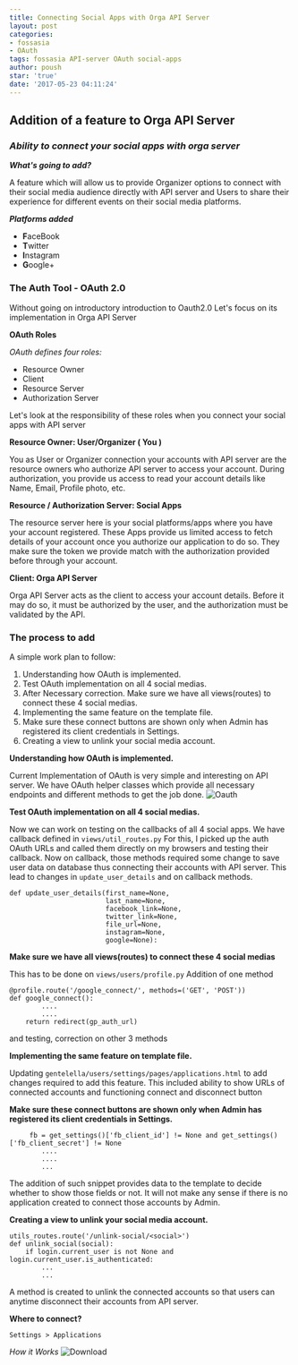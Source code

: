 ```yaml
---
title: Connecting Social Apps with Orga API Server
layout: post
categories:
- fossasia
- OAuth
tags: fossasia API-server OAuth social-apps
author: poush
star: 'true'
date: '2017-05-23 04:11:24'
---
```


## Addition of a feature to Orga API Server
### *Ability to connect your social apps with orga server*


__*What's going to add?*__

A feature which will allow us to provide Organizer options to connect with their social media audience directly with API server and Users to share their experience for different events on their social media platforms.

__*Platforms added*__
* **F**aceBook
* **T**witter
* **I**nstagram
* **G**oogle+

### The Auth Tool - OAuth 2.0
Without going on introductory introduction to Oauth2.0 Let's focus on its implementation in Orga API Server

__OAuth Roles__

*OAuth defines four roles:*

* Resource Owner
* Client
* Resource Server
* Authorization Server

Let's look at the responsibility of these roles when you connect your social apps with API server

__Resource Owner: User/Organizer ( You )__

You as User or Organizer connection your accounts with API server are the resource owners who authorize API server to access your account. During authorization, you provide us access to read your account details like Name, Email, Profile photo, etc.

__Resource / Authorization Server: Social Apps__

The resource server here is your social platforms/apps where you have your account registered. These Apps provide us limited access to fetch details of your account once you authorize our application to do so.
They make sure the token we provide match with the authorization provided before through your account.

__Client: Orga API Server__

Orga API Server acts as the client to access your account details. Before it may do so, it must be authorized by the user, and the authorization must be validated by the API.

### The process to add
A simple work plan to follow:

1. Understanding how OAuth is implemented.
2. Test OAuth implementation on all 4 social medias.
3. After Necessary correction. Make sure we have all views(routes) to connect these 4 social medias.
4. Implementing the same feature on the template file.
5. Make sure these connect buttons are shown only when Admin has registered its client credentials in Settings.
6. Creating a view to unlink your social media account.

__Understanding how OAuth is implemented.__

Current Implementation of OAuth is very simple and interesting on API server. We have OAuth helper classes which provide all necessary endpoints and different methods to get the job done.
![Oauth](/Screen%20Shot%202017-05-23%20at%205.17.52%20PM.png)

__Test OAuth implementation on all 4 social medias.__

Now we can work on testing on the callbacks of all 4 social apps. We have callback defined in ```views/util_routes.py```
For this, I picked up the auth OAuth URLs and called them directly on my browsers and testing their callback. Now on callback, those methods required some change to save user data on database thus connecting their accounts with API server. This lead to changes in ```update_user_details``` and on callback methods.
```
def update_user_details(first_name=None,
                        last_name=None,
                        facebook_link=None,
                        twitter_link=None,
                        file_url=None,
                        instagram=None,
                        google=None):
```

__Make sure we have all views(routes) to connect these 4 social medias__

This has to be done on ```views/users/profile.py```
Addition of one method
```
@profile.route('/google_connect/', methods=('GET', 'POST'))
def google_connect():
        ....
        ....
    return redirect(gp_auth_url)
```
and testing, correction on other 3 methods

__Implementing the same feature on template file.__

Updating ```gentelella/users/settings/pages/applications.html```  to add changes required to add this feature. This included ability to show URLs of connected accounts and functioning connect and disconnect button

__Make sure these connect buttons are shown only when Admin has registered its client credentials in Settings.__

```
     fb = get_settings()['fb_client_id'] != None and get_settings()['fb_client_secret'] != None
        ....
        ....
        ...
```

The addition of such snippet provides data to the template to decide whether to show those fields or not. It will not make any sense if there is no application created to connect those accounts by Admin.

__Creating a view to unlink your social media account.__

```
utils_routes.route('/unlink-social/<social>')
def unlink_social(social):
    if login.current_user is not None and login.current_user.is_authenticated:
        ...
        ...
```
A method is created to unlink the connected accounts so that users can anytime disconnect their accounts from API server.

**Where to connect?**

```
Settings > Applications
```

*How it Works*
![Download](https://www.dropbox.com/s/ra0fi45mo7i6jby/ScreenFlow.gif?dl=1)
